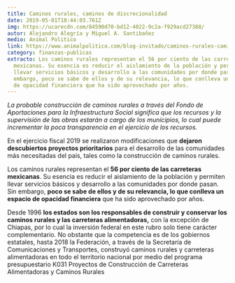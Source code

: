 ```yaml
---
title: Caminos rurales, caminos de discrecionalidad
date: 2019-05-01T18:44:03.761Z
img: https://ucarecdn.com/84590d70-bd12-4022-9c2a-f929acd27388/
autor: Alejandro Alegría y Miguel A. Santibañez
medio: Animal Politico
link: https://www.animalpolitico.com/blog-invitado/caminos-rurales-caminos-de-discrecionalidad/
category: finanzas-publicas
extracto: Los caminos rurales representan el 56 por ciento de las carreteras
  mexicanas. Su esencia es reducir el aislamiento de la población y permiten
  llevar servicios básicos y desarrollo a las comunidades por donde pasan. Sin
  embargo, poco se sabe de ellos y de su relevancia, lo que conlleva un espacio
  de opacidad financiera que ha sido aprovechado por años.
---
```

*La probable construcción de caminos rurales a través del Fondo de Aportaciones para la Infraestructura Social significa que los recursos y la supervisión de las obras estarán a cargo de los municipios, lo cual puede incrementar la poca transparencia en el ejercicio de los recursos.*

En el ejercicio fiscal 2019 se realizaron modificaciones que **dejaron descubiertos proyectos prioritarios** para el desarrollo de las comunidades más necesitadas del país, tales como la construcción de caminos rurales.

Los caminos rurales representan el **56 por ciento de las carreteras mexicanas**. Su esencia es reducir el aislamiento de la población y permiten llevar servicios básicos y desarrollo a las comunidades por donde pasan. Sin embargo, **poco se sabe de ellos y de su relevancia, lo que conlleva un espacio de opacidad financiera** que ha sido aprovechado por años.

Desde 1996 **los estados son los responsables de construir y conservar los caminos rurales y las carreteras alimentadoras,** con la excepción de Chiapas, por lo cual la inversión federal en este rubro solo tiene carácter complementario. No obstante que la competencia es de los gobiernos estatales, hasta 2018 la Federación, a través de la Secretaría de Comunicaciones y Transportes, construyó caminos rurales y carreteras alimentadoras en todo el territorio nacional por medio del programa presupuestario K031 Proyectos de Construcción de Carreteras Alimentadoras y Caminos Rurales